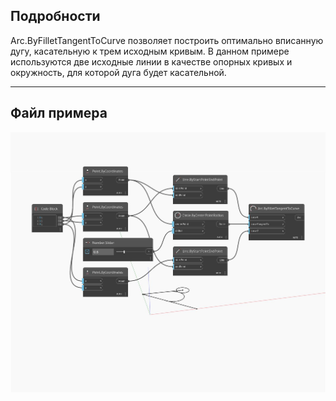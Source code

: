 ## Подробности
Arc.ByFilletTangentToCurve позволяет построить оптимально вписанную дугу, касательную к трем исходным кривым. В данном примере используются две исходные линии в качестве опорных кривых и окружность, для которой дуга будет касательной.
___
## Файл примера

![ByFilletTangentToCurve](./Autodesk.DesignScript.Geometry.Arc.ByFilletTangentToCurve_img.jpg)

